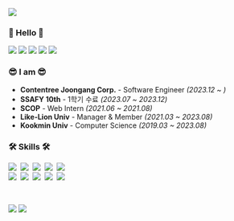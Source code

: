 <p>
  <img src="https://capsule-render.vercel.app/api?type=soft&color=auto&height=150&section=header&text=MinJeongKim&fontSize=70&animation=twinkling" />

<h3>🤗 Hello 🤗</h3>
<p>
  <a href="https://www.linkedin.com/in/minjj0905/"><img src="https://img.shields.io/badge/-LinkedIn-blue?style=flat-square&logo=Linkedin&logoColor=white&link=https://www.linkedin.com/in/minjj0905/" /></a>
  <a href="https://www.instagram.com/__min.jj/"><img src="https://img.shields.io/badge/Instagram-E4405F?style=flat&logo=Instagram&logoColor=white&link=https://www.instagram.com/__min.jj/"/></a>
  <a href="https://solved.ac/minjj0905"><img src="http://mazassumnida.wtf/api/mini/generate_badge?boj=minjj0905" /></a>
  <a href="mailto:minjj0905@daum.net"><img src="https://img.shields.io/badge/Email-d14836?style=flat&logo=Gmail&logoColor=white&link=minjj0905@daum.net"/></a>
    <a href="https://hits.seeyoufarm.com"><img src="https://hits.seeyoufarm.com/api/count/incr/badge.svg?url=https%3A%2F%2Fgithub.com%2Fminjj0905&count_bg=%23ED6DA3&title_bg=%2386757E&icon=github.svg&icon_color=%23E1DEDE&title=hits&edge_flat=false"/></a>
</p>

<h3>😎 I am 😎</h3>
<p>
  
  - **Contentree Joongang Corp.** - Software Engineer *(2023.12 ~ )*
  - **SSAFY 10th** - 1학기 수료 *(2023.07 ~ 2023.12)*
  - **SCOP** - Web Intern *(2021.06 ~ 2021.08)*
  - **Like-Lion Univ** - Manager & Member *(2021.03 ~ 2023.08)* 
  - **Kookmin Univ** - Computer Science *(2019.03 ~ 2023.08)*
</p>

<h3>🛠 Skills 🛠</h3>
<p>
  <img src="https://img.shields.io/badge/Javascript-ffb13b?style=flat-square&logo=javascript&logoColor=white"/>&nbsp
  <img src="https://img.shields.io/badge/Typescript-3178C6?style=flat-square&logo=typescript&logoColor=white"/>&nbsp
  <img src="https://img.shields.io/badge/React-61DAFB?style=flat-square&logo=react&logoColor=black"/>&nbsp
  <img src="https://img.shields.io/badge/Vue-4FC08D?style=flat-square&logo=vue.js&logoColor=white"/>&nbsp
  <img src="https://img.shields.io/badge/Next-black?style=flat-square&logo=next.js&logoColor=white"/>&nbsp
  
  <br />
  <img src="https://img.shields.io/badge/Python-3766AB?style=flat-square&logo=Python&logoColor=white"/>&nbsp 
  <img src="https://img.shields.io/badge/Django-092E20?style=flat-square&logo=Django&logoColor=white"/>&nbsp 
  <img src="https://img.shields.io/badge/Spring-6DB33F?style=flat-square&logo=Spring&logoColor=white"/>&nbsp 
  <img src="https://img.shields.io/badge/MySQL-4479A1?style=flat-square&logo=MySQL&logoColor=white"/>&nbsp 
  <img src="https://img.shields.io/badge/Amazon_AWS-232f3e?style=flat-square&logo=AmazonAWS&logoColor=white"/>&nbsp 
</p>

<br/>

<p>
  <img src="https://github-readme-stats.vercel.app/api?username=minjj0905" />
  <a href="https://github.com/devxb/gitanimals">
  <img src="https://render.gitanimals.org/farms/{minjj0905}"/>
</a>
<!--   <br/> -->
<!--   <br/> -->
<!--   <a href="https://velog-readme-stats.vercel.app/api/redirect?name=minjj0905"><img src="https://velog-readme-stats.vercel.app/api?name=minjj0905" /> </a> -->
</p>
<br/>
